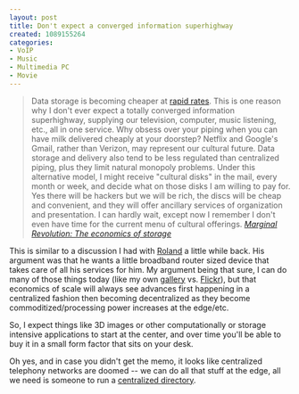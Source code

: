 ```yaml
--- 
layout: post
title: Don't expect a converged information superhighway
created: 1089155264
categories: 
- VoIP
- Music
- Multimedia PC
- Movie
---
```

<blockquote>
Data storage is becoming cheaper at <a href="http://www.j-bradford-delong.net/movable_type/2004_archives/001053.html">rapid rates</a>.  This is one reason why I don't ever expect a totally converged information superhighway, supplying our television, computer, music listening, etc., all in one service.  Why obsess over your piping when you can have milk delivered cheaply at your doorstep?  Netflix and Google's Gmail, rather than Verizon, may represent our cultural future.  Data storage and delivery also tend to be less regulated than centralized piping, plus they limit natural monopoly problems.  Under this alternative model, I might receive "cultural disks" in the mail, every month or week, and decide what on those disks I am willing to pay for.  Yes there will be hackers but we will be rich, the discs will be cheap and convenient, and they will offer ancillary services of organization and presentation.  I can hardly wait, except now I remember I don't even have time for the current menu of cultural offerings.
<cite><a href="http://www.marginalrevolution.com/marginalrevolution/2004/06/the_economics_o.html">Marginal Revolution: The economics of storage</a></cite>
</blockquote>

<p>This is similar to a discussion I had with <a href="http://www.rolandtanglao.com">Roland</a> a little while back. His argument was that he wants a little broadband router sized device that takes care of all his services for him. My argument being that sure, I can do many of those things today (like my own <a href="http://gallery.bmannconsulting.com">gallery</a> vs. <a href="http://www.flickr.com">Flickr</a>), but that economics of scale will always see advances first happening in a centralized fashion then becoming decentralized as they become commoditized/processing power increases at the edge/etc.</p>

<p>So, I expect things like 3D images  or other computationally or storage intensive applications to start at the center, and over time you'll be able to buy it in a small form factor that sits on your desk.</p>

<p>Oh yes, and in case you didn't get the memo, it looks like centralized telephony networks are doomed -- we can do all that stuff at the edge, all we need is someone to run a <a href="http://www.e164.org">centralized directory</a>.</p>
